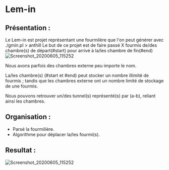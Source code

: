 # Lem-in

## Présentation :

Le Lem-in est projet représentant une fourmilère que l'on peut générer avec ./gmin.pl > anthill
Le but de ce projet est de faire passé X fourmis de/des chambre(s) de départ(#start)
pour arrivé à la/les chambre de fin(#end)
![Screenshot_20200605_115252](https://user-images.githubusercontent.com/57537266/83863287-6f3a3100-a723-11ea-9e4b-43fb0fccbb6b.png)


Nous avons parfois des chambres externe peu importe le nom.

La/les chambre(s) (#start et #end) peut stocker un nombre illimité de fourmis ;
tandis que les chambres externe ont un nombre limité de stockage de une fourmis.

Nous pouvons retrouver un/des tunnel(s) représenté(s) par (a-b), reliant ainsi les chambres.

## Organisation :
* Parsé la fourmilière.
* Algorithme pour déplacer la/les fourmi(s).

## Resultat :

![Screenshot_20200605_115252](https://user-images.githubusercontent.com/57537266/83864400-f936c980-a724-11ea-8efc-bd7d8fb89e8a.png)
